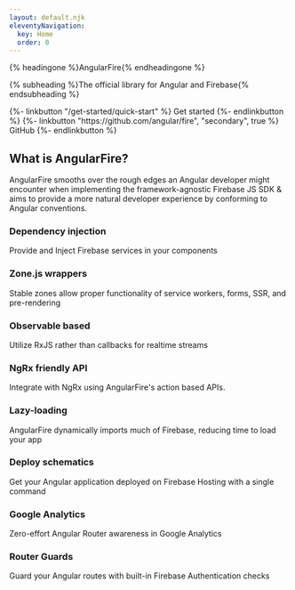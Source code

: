 ```yaml
---
layout: default.njk
eleventyNavigation:
  key: Home
  order: 0
---
```


{% headingone %}AngularFire{% endheadingone %}

{% subheading %}The official library for Angular and Firebase{% endsubheading %}

<div class="mb-24">
  {%- linkbutton "/get-started/quick-start" %}
    Get started
  {%- endlinkbutton %}
  {%- linkbutton "https://github.com/angular/fire", "secondary", true %}
    GitHub
  {%- endlinkbutton %}
</div>

## What is AngularFire?

AngularFire smooths over the rough edges an Angular developer might encounter when implementing the framework-agnostic Firebase JS SDK & aims to provide a more natural developer experience by conforming to Angular conventions.

### Dependency injection
Provide and Inject Firebase services in your components

### Zone.js wrappers
Stable zones allow proper functionality of service workers, forms, SSR, and pre-rendering

### Observable based
Utilize RxJS rather than callbacks for realtime streams

### NgRx friendly API
Integrate with NgRx using AngularFire's action based APIs.

### Lazy-loading
AngularFire dynamically imports much of Firebase, reducing time to load your app

### Deploy schematics
Get your Angular application deployed on Firebase Hosting with a single command

### Google Analytics
Zero-effort Angular Router awareness in Google Analytics

### Router Guards
Guard your Angular routes with built-in Firebase Authentication checks
